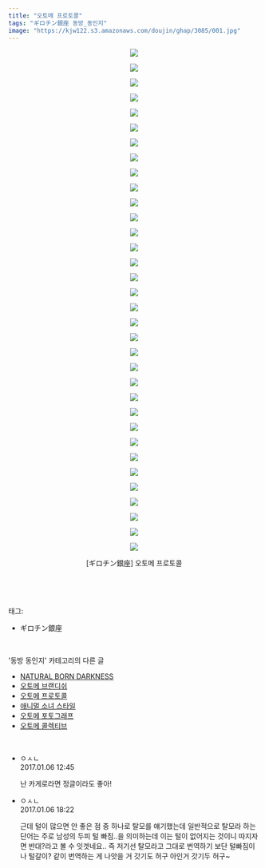 ```yaml
---
title: "오토메 프로토콜"
tags: "ギロチン銀座 동방_동인지"
image: "https://kjw122.s3.amazonaws.com/doujin/ghap/3085/001.jpg"
---
```

<div class="article">
<p style="text-align: center; clear: none; float: none;"><img src="{{ site.imgserver5 }}/ghap/3085/001.jpg"/></p>
<p style="text-align: center; clear: none; float: none;"><img src="{{ site.imgserver5 }}/ghap/3085/002.jpg"/></p>
<p style="text-align: center; clear: none; float: none;"><img src="{{ site.imgserver5 }}/ghap/3085/003.jpg"/></p>
<p style="text-align: center; clear: none; float: none;"><img src="{{ site.imgserver5 }}/ghap/3085/004.jpg"/></p>
<p style="text-align: center; clear: none; float: none;"><img src="{{ site.imgserver5 }}/ghap/3085/005.jpg"/></p>
<p style="text-align: center; clear: none; float: none;"><img src="{{ site.imgserver5 }}/ghap/3085/006.jpg"/></p>
<p style="text-align: center; clear: none; float: none;"><img src="{{ site.imgserver5 }}/ghap/3085/007.jpg"/></p>
<p style="text-align: center; clear: none; float: none;"><img src="{{ site.imgserver5 }}/ghap/3085/008.jpg"/></p>
<p style="text-align: center; clear: none; float: none;"><img src="{{ site.imgserver5 }}/ghap/3085/009.jpg"/></p>
<p style="text-align: center; clear: none; float: none;"><img src="{{ site.imgserver5 }}/ghap/3085/010.jpg"/></p>
<p style="text-align: center; clear: none; float: none;"><img src="{{ site.imgserver5 }}/ghap/3085/011.jpg"/></p>
<p style="text-align: center; clear: none; float: none;"><img src="{{ site.imgserver5 }}/ghap/3085/012.jpg"/></p>
<p style="text-align: center; clear: none; float: none;"><img src="{{ site.imgserver5 }}/ghap/3085/013.jpg"/></p>
<p style="text-align: center; clear: none; float: none;"><img src="{{ site.imgserver5 }}/ghap/3085/014.jpg"/></p>
<p style="text-align: center; clear: none; float: none;"><img src="{{ site.imgserver5 }}/ghap/3085/015.jpg"/></p>
<p style="text-align: center; clear: none; float: none;"><img src="{{ site.imgserver5 }}/ghap/3085/016.jpg"/></p>
<p style="text-align: center; clear: none; float: none;"><img src="{{ site.imgserver5 }}/ghap/3085/017.jpg"/></p>
<p style="text-align: center; clear: none; float: none;"><img src="{{ site.imgserver5 }}/ghap/3085/018.jpg"/></p>
<p style="text-align: center; clear: none; float: none;"><img src="{{ site.imgserver5 }}/ghap/3085/019.jpg"/></p>
<p style="text-align: center; clear: none; float: none;"><img src="{{ site.imgserver5 }}/ghap/3085/020.jpg"/></p>
<p style="text-align: center; clear: none; float: none;"><img src="{{ site.imgserver5 }}/ghap/3085/021.jpg"/></p>
<p style="text-align: center; clear: none; float: none;"><img src="{{ site.imgserver5 }}/ghap/3085/022.jpg"/></p>
<p style="text-align: center; clear: none; float: none;"><img src="{{ site.imgserver5 }}/ghap/3085/023.jpg"/></p>
<p style="text-align: center; clear: none; float: none;"><img src="{{ site.imgserver5 }}/ghap/3085/024.jpg"/></p>
<p style="text-align: center; clear: none; float: none;"><img src="{{ site.imgserver5 }}/ghap/3085/025.jpg"/></p>
<p style="text-align: center; clear: none; float: none;"><img src="{{ site.imgserver5 }}/ghap/3085/026.jpg"/></p>
<p style="text-align: center; clear: none; float: none;"><img src="{{ site.imgserver5 }}/ghap/3085/027.jpg"/></p>
<p style="text-align: center; clear: none; float: none;"><img src="{{ site.imgserver5 }}/ghap/3085/028.jpg"/></p>
<p style="text-align: center; clear: none; float: none;"><img src="{{ site.imgserver5 }}/ghap/3085/029.jpg"/></p>
<p style="text-align: center; clear: none; float: none;"><img src="{{ site.imgserver5 }}/ghap/3085/030.jpg"/></p>
<p style="text-align: center; clear: none; float: none;"><img src="{{ site.imgserver5 }}/ghap/3085/031.jpg"/></p>
<p style="text-align: center; clear: none; float: none;"><img src="{{ site.imgserver5 }}/ghap/3085/032.jpg"/></p>
<p style="text-align: center; clear: none; float: none;"><img src="{{ site.imgserver5 }}/ghap/3085/033.jpg"/></p>
<p style="text-align: center; clear: none; float: none;"><img src="{{ site.imgserver5 }}/ghap/3085/034.jpg"/></p>
<p style="text-align: center; clear: none; float: none;">[ギロチン銀座] 오토메 프로토콜</p>
<p><span style="text-align: center;"></span><br/></p>
</div><br/>
<div class="tagTrail">
<p>태그: </p>
<ul>
<li>ギロチン銀座</li>
</ul>
</div><br/>
<div class="another">
<p>'동방 동인지' 카테고리의 다른 글</p>
<ul>
<li><a href="/ghap_3092">NATURAL BORN DARKNESS</a></li>
<li><a href="/ghap_3086">오토메 브랜디쉬</a></li>
<li><a href="/ghap_3085">오토메 프로토콜</a></li>
<li><a href="/ghap_3084">애니멀 소녀 스타일</a></li>
<li><a href="/ghap_3083">오토메 포토그래프</a></li>
<li><a href="/ghap_3082">오토메 콜렉티브</a></li>
</ul>
</div><br/>
<div class="cb_module cb_fluid">
<div class="cb_wrt cb_profile">
<div class="comment">
<ul>
<li class="cb_thumb_off" id="comment14884408">
<div class="cb_comment_area">
<div class="cb_info_area">
<div class="cb_section">
<span class="cb_nick_name">ㅇㅅㄴ</span>
</div>
<div class="cb_section">
<span class="cb_date">2017.01.06 12:45 </span>
</div>
</div>
<div class="cb_dsc_comment">
<p class="cb_dsc">
											난 카게로라면 정글이라도 좋아! 
										</p>
</div>
</div></li>
<li class="cb_thumb_off" id="comment14884644">
<div class="cb_comment_area">
<div class="cb_info_area">
<div class="cb_section">
<span class="cb_nick_name">ㅇㅅㄴ</span>
</div>
<div class="cb_section">
<span class="cb_date">2017.01.06 18:22 </span>
</div>
</div>
<div class="cb_dsc_comment">
<p class="cb_dsc">
											근데 털이 많으면 안 좋은 점 중 하나로 탈모를 얘기했는데 일반적으로 탈모라 하는 단어는 주로 남성의 두피 털 빠짐..을 의미하는데 이는 털이 없어지는 것이니 따지자면 반대?라고 볼 수 잇겟네요.. 즉 저기선 탈모라고 그대로 번역하기 보단 털빠짐이나 털갈이? 같이 번역하는 게 나앗을 거 갓기도 허구 아인거 갓기두 허구~
										</p>
</div>
</div></li>
</ul>
</div>
</div><!-- commentList close -->
</div><br/>
